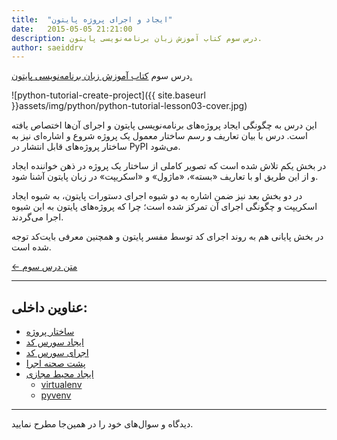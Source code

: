 ```yaml
---
title:  "ایجاد و اجرای پروژه پایتون"
date:   2015-05-05 21:21:00
description: درس سوم کتاب آموزش زبان برنامه‌نویسی پایتون.
author: saeiddrv
---
```


درس سوم [کتاب آموزش زبان برنامه‌نویسی پایتون.](http://coderz.ir/python)

![python-tutorial-create-project]({{ site.baseurl }}assets/img/python/python-tutorial-lesson03-cover.jpg)

این درس به چگونگی ایجاد پروژه‌‌های برنامه‌نویسی پایتون و اجرای آن‌ها اختصاص یافته است. درس با بیان تعاریف و رسم ساختار معمول یک پروژه شروع و اشاره‌ای نیز به ساختار پروژه‌های قابل انتشار در PyPI می‌شود.

در بخش یکم تلاش شده است که تصویر کاملی از ساختار یک پروژه در ذهن خواننده ایجاد و از این طریق او با تعاریف «بسته»، «ماژول» و «اسکریپت» در زبان پایتون آشنا شود.

در دو بخش‌ بعد نیز ضمن اشاره به دو شیوه‌ اجرای دستورات پایتون، به شیوه ایجاد اسکریپت و چگونگی اجرای آن تمرکز شده است؛ چرا که پروژه‌های پایتون به این شیوه اجرا می‌گردند.

در بخش پایانی هم به روند اجرای کد توسط مفسر پایتون و همچنین معرفی بایت‌کد توجه شده است.


[← متن درس سوم](http://python.coderz.ir/lessons/l03.html)

---
عناوین داخلی:
---
* [ساختار پروژه](http://python.coderz.ir/lessons/l03.html#id2)
* [ایجاد سورس کد](http://python.coderz.ir/lessons/l03.html#id6)
* [اجرای سورس کد](http://python.coderz.ir/lessons/l03.html#id7)
* [پشت صحنه اجرا](http://python.coderz.ir/lessons/l03.html#id8)
* [ایجاد محیط مجازی](http://python.coderz.ir/lessons/l03.html#id9)
    * [virtualenv](http://python.coderz.ir/lessons/l03.html#virtualenv)
    * [pyvenv](http://python.coderz.ir/lessons/l03.html#pyvenv)

---

دیدگاه و سوال‌های خود را در همین‌جا مطرح نمایید.
